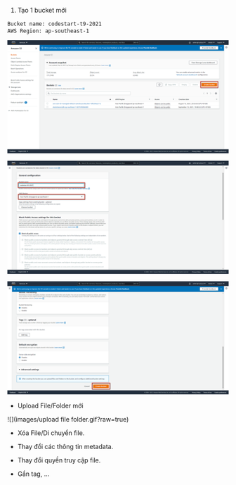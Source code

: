 1. Tạo 1 bucket mới

```
Bucket name: codestart-t9-2021
AWS Region: ap-southeast-1
```

![](images/2021-09-25_17-19-19.png?raw=true)

![](images/2021-09-25_17-30-11.png?raw=true)

![](images/2021-09-25_17-33-31.png?raw=true)

- Upload File/Folder mới

![](images/upload file folder.gif?raw=true)

- Xóa File/Di chuyển file.

- Thay đổi các thông tin metadata.
- Thay đổi quyền truy cập file.
- Gắn tag, ...
